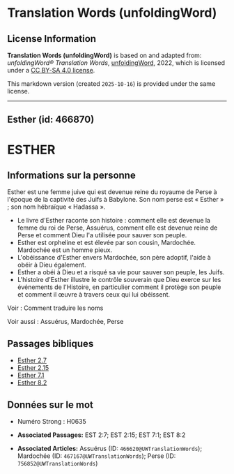 # Translation Words (unfoldingWord)

## License Information

**Translation Words (unfoldingWord)** is based on and adapted from: _unfoldingWord® Translation Words_, [unfoldingWord](https://unfoldingword.org/utw), 2022, which is licensed under a [CC BY-SA 4.0 license](https://creativecommons.org/licenses/by-sa/4.0/legalcode.en).

This markdown version (created `2025-10-16`) is provided under the same license.



--------------------------------

## Esther (id: 466870)

ESTHER
======

Informations sur la personne
----------------------------

Esther est une femme juive qui est devenue reine du royaume de Perse à l'époque de la captivité des Juifs à Babylone. Son nom perse est « Esther » ; son nom hébraïque « Hadassa ».

* Le livre d'Esther raconte son histoire : comment elle est devenue la femme du roi de Perse, Assuérus, comment elle est devenue reine de Perse et comment Dieu l'a utilisée pour sauver son peuple.
* Esther est orpheline et est élevée par son cousin, Mardochée. Mardochée est un homme pieux.
* L'obéissance d'Esther envers Mardochée, son père adoptif, l'aide à obéir à Dieu également.
* Esther a obéi à Dieu et a risqué sa vie pour sauver son peuple, les Juifs.
* L'histoire d'Esther illustre le contrôle souverain que Dieu exerce sur les événements de l'Histoire, en particulier comment il protège son peuple et comment il œuvre à travers ceux qui lui obéissent.

Voir : Comment traduire les noms

Voir aussi : Assuérus, Mardochée, Perse

Passages bibliques
------------------

* [Esther 2\.7](https://ref.ly/Esth2:7)
* [Esther 2\.15](https://ref.ly/Esth2:15)
* [Esther 7\.1](https://ref.ly/Esth7:1)
* [Esther 8\.2](https://ref.ly/Esth8:2)

Données sur le mot
------------------

* Numéro Strong : H0635

* **Associated Passages:** EST 2:7; EST 2:15; EST 7:1; EST 8:2
* **Associated Articles:** Assuérus (ID: `466620@UWTranslationWords`); Mardochée (ID: `467167@UWTranslationWords`); Perse (ID: `756852@UWTranslationWords`)

